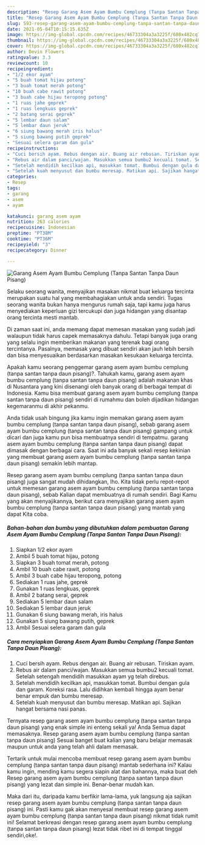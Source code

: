 ```yaml
---
description: "Resep Garang Asem Ayam Bumbu Cemplung (Tanpa Santan Tanpa Daun Pisang) yang nikmat dan Mudah Dibuat"
title: "Resep Garang Asem Ayam Bumbu Cemplung (Tanpa Santan Tanpa Daun Pisang) yang nikmat dan Mudah Dibuat"
slug: 593-resep-garang-asem-ayam-bumbu-cemplung-tanpa-santan-tanpa-daun-pisang-yang-nikmat-dan-mudah-dibuat
date: 2021-05-04T10:15:15.635Z
image: https://img-global.cpcdn.com/recipes/46733304a3a3225f/680x482cq70/garang-asem-ayam-bumbu-cemplung-tanpa-santan-tanpa-daun-pisang-foto-resep-utama.jpg
thumbnail: https://img-global.cpcdn.com/recipes/46733304a3a3225f/680x482cq70/garang-asem-ayam-bumbu-cemplung-tanpa-santan-tanpa-daun-pisang-foto-resep-utama.jpg
cover: https://img-global.cpcdn.com/recipes/46733304a3a3225f/680x482cq70/garang-asem-ayam-bumbu-cemplung-tanpa-santan-tanpa-daun-pisang-foto-resep-utama.jpg
author: Devin Flowers
ratingvalue: 3.3
reviewcount: 10
recipeingredient:
- "1/2 ekor ayam"
- "5 buah tomat hijau potong"
- "3 buah tomat merah potong"
- "10 buah cabe rawit potong"
- "3 buah cabe hijau teropong potong"
- "1 ruas jahe geprek"
- "1 ruas lengkuas geprek"
- "2 batang serai geprek"
- "5 lembar daun salam"
- "5 lembar daun jeruk"
- "6 siung bawang merah iris halus"
- "5 siung bawang putih geprek"
- "Sesuai selera garam dan gula"
recipeinstructions:
- "Cuci bersih ayam. Rebus dengan air. Buang air rebusan. Tiriskan ayam."
- "Rebus air dalam panci/wajan. Masukkan semua bumbu2 kecuali tomat. Setelah setengah mendidih masukkan ayam yg telah direbus."
- "Setelah mendidih kecilkan api, masukkan tomat. Bumbui dengan gula dan garam. Koreksi rasa. Lalu didihkan kembali hingga ayam benar benar empuk dan bumbu meresap."
- "Setelah kuah menyusut dan bumbu meresap. Matikan api. Sajikan hangat bersama nasi panas."
categories:
- Resep
tags:
- garang
- asem
- ayam

katakunci: garang asem ayam 
nutrition: 263 calories
recipecuisine: Indonesian
preptime: "PT38M"
cooktime: "PT36M"
recipeyield: "3"
recipecategory: Dinner

---
```



![Garang Asem Ayam Bumbu Cemplung (Tanpa Santan Tanpa Daun Pisang)](https://img-global.cpcdn.com/recipes/46733304a3a3225f/680x482cq70/garang-asem-ayam-bumbu-cemplung-tanpa-santan-tanpa-daun-pisang-foto-resep-utama.jpg)

Selaku seorang wanita, menyajikan masakan nikmat buat keluarga tercinta merupakan suatu hal yang membahagiakan untuk anda sendiri. Tugas seorang  wanita bukan hanya mengurus rumah saja, tapi kamu juga harus menyediakan keperluan gizi tercukupi dan juga hidangan yang disantap orang tercinta mesti mantab.

Di zaman  saat ini, anda memang dapat memesan masakan yang sudah jadi walaupun tidak harus capek memasaknya dahulu. Tetapi banyak juga orang yang selalu ingin memberikan makanan yang terenak bagi orang tercintanya. Pasalnya, memasak yang dibuat sendiri akan jauh lebih bersih dan bisa menyesuaikan berdasarkan masakan kesukaan keluarga tercinta. 



Apakah kamu seorang penggemar garang asem ayam bumbu cemplung (tanpa santan tanpa daun pisang)?. Tahukah kamu, garang asem ayam bumbu cemplung (tanpa santan tanpa daun pisang) adalah makanan khas di Nusantara yang kini disenangi oleh banyak orang di berbagai tempat di Indonesia. Kamu bisa membuat garang asem ayam bumbu cemplung (tanpa santan tanpa daun pisang) sendiri di rumahmu dan boleh dijadikan hidangan kegemaranmu di akhir pekanmu.

Anda tidak usah bingung jika kamu ingin memakan garang asem ayam bumbu cemplung (tanpa santan tanpa daun pisang), sebab garang asem ayam bumbu cemplung (tanpa santan tanpa daun pisang) gampang untuk dicari dan juga kamu pun bisa membuatnya sendiri di tempatmu. garang asem ayam bumbu cemplung (tanpa santan tanpa daun pisang) dapat dimasak dengan berbagai cara. Saat ini ada banyak sekali resep kekinian yang membuat garang asem ayam bumbu cemplung (tanpa santan tanpa daun pisang) semakin lebih mantap.

Resep garang asem ayam bumbu cemplung (tanpa santan tanpa daun pisang) juga sangat mudah dihidangkan, lho. Kita tidak perlu repot-repot untuk memesan garang asem ayam bumbu cemplung (tanpa santan tanpa daun pisang), sebab Kalian dapat membuatnya di rumah sendiri. Bagi Kamu yang akan menyajikannya, berikut cara menyajikan garang asem ayam bumbu cemplung (tanpa santan tanpa daun pisang) yang mantab yang dapat Kita coba.

<!--inarticleads1-->

##### Bahan-bahan dan bumbu yang dibutuhkan dalam pembuatan Garang Asem Ayam Bumbu Cemplung (Tanpa Santan Tanpa Daun Pisang):

1. Siapkan 1/2 ekor ayam
1. Ambil 5 buah tomat hijau, potong
1. Siapkan 3 buah tomat merah, potong
1. Ambil 10 buah cabe rawit, potong
1. Ambil 3 buah cabe hijau teropong, potong
1. Sediakan 1 ruas jahe, geprek
1. Gunakan 1 ruas lengkuas, geprek
1. Ambil 2 batang serai, geprek
1. Sediakan 5 lembar daun salam
1. Sediakan 5 lembar daun jeruk
1. Gunakan 6 siung bawang merah, iris halus
1. Gunakan 5 siung bawang putih, geprek
1. Ambil Sesuai selera garam dan gula




<!--inarticleads2-->

##### Cara menyiapkan Garang Asem Ayam Bumbu Cemplung (Tanpa Santan Tanpa Daun Pisang):

1. Cuci bersih ayam. Rebus dengan air. Buang air rebusan. Tiriskan ayam.
1. Rebus air dalam panci/wajan. Masukkan semua bumbu2 kecuali tomat. Setelah setengah mendidih masukkan ayam yg telah direbus.
1. Setelah mendidih kecilkan api, masukkan tomat. Bumbui dengan gula dan garam. Koreksi rasa. Lalu didihkan kembali hingga ayam benar benar empuk dan bumbu meresap.
1. Setelah kuah menyusut dan bumbu meresap. Matikan api. Sajikan hangat bersama nasi panas.




Ternyata resep garang asem ayam bumbu cemplung (tanpa santan tanpa daun pisang) yang enak simple ini enteng sekali ya! Anda Semua dapat memasaknya. Resep garang asem ayam bumbu cemplung (tanpa santan tanpa daun pisang) Sesuai banget buat kalian yang baru belajar memasak maupun untuk anda yang telah ahli dalam memasak.

Tertarik untuk mulai mencoba membuat resep garang asem ayam bumbu cemplung (tanpa santan tanpa daun pisang) mantab sederhana ini? Kalau kamu ingin, mending kamu segera siapin alat dan bahannya, maka buat deh Resep garang asem ayam bumbu cemplung (tanpa santan tanpa daun pisang) yang lezat dan simple ini. Benar-benar mudah kan. 

Maka dari itu, daripada kamu berfikir lama-lama, yuk langsung aja sajikan resep garang asem ayam bumbu cemplung (tanpa santan tanpa daun pisang) ini. Pasti kamu gak akan menyesal membuat resep garang asem ayam bumbu cemplung (tanpa santan tanpa daun pisang) nikmat tidak rumit ini! Selamat berkreasi dengan resep garang asem ayam bumbu cemplung (tanpa santan tanpa daun pisang) lezat tidak ribet ini di tempat tinggal sendiri,oke!.

